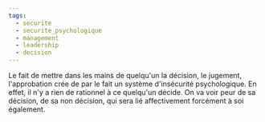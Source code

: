```yaml
---
tags:
  - securite
  - securite_psychologique
  - management
  - leadership
  - decision
---
```


Le fait de mettre dans les mains de quelqu'un la décision, le jugement, l'approbation crée de par le fait un système d'insécurité psychologique.
En effet, il n'y a rien de rationnel à ce quelqu'un décide.
On va voir peur de sa décision, de sa non décision, qui sera lié affectivement forcément à soi également.
